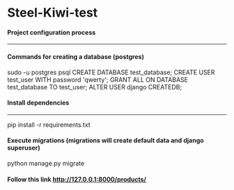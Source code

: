 # Steel-Kiwi-test

#### Project configuration process
---------------------------------
#### Commands for creating a database (postgres)
sudo -u postgres psql
CREATE DATABASE test_database;
CREATE USER test_user WITH password 'qwerty'; GRANT ALL ON DATABASE test_database TO test_user;
ALTER USER django CREATEDB;

#### Install dependencies
--------------------------------
pip install -r requirements.txt

#### Execute migrations (migrations will create default data and django superuser)
python manage.py migrate

#### Follow this link http://127.0.0.1:8000/products/
